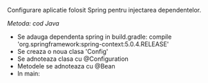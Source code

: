 <p>Configurare aplicatie folosit Spring pentru injectarea dependentelor.</p>
<i>Metoda: cod Java</i>

* Se adauga dependenta spring in build.gradle: compile 'org.springframework:spring-context:5.0.4.RELEASE'
* Se creaza o noua clasa 'Config'
* Se adnoteaza clasa cu @Configuration
* Metodele se adnoteaza cu @Bean
* In main: